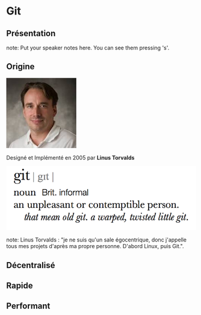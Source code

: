 # Git

## Présentation

note:
    Put your speaker notes here.
    You can see them pressing 's'.


## Origine

![](/img/linus.jpg)

Designé et Implémenté en 2005 par **Linus Torvalds**


![](/img/git_definition.png)

note:
    Linus Torvalds : "je ne suis qu'un sale égocentrique,
    donc j'appelle tous mes projets d'après ma propre personne.
    D'abord Linux, puis Git.".


## Décentralisé
## Rapide
## Performant
